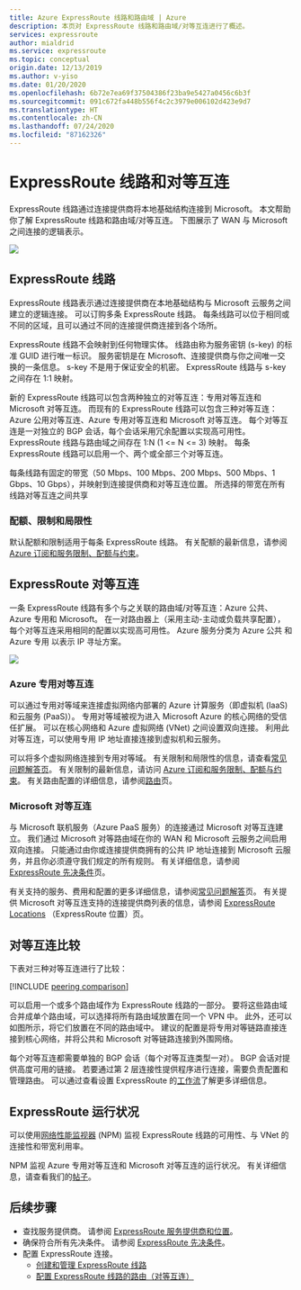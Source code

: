 ```yaml
---
title: Azure ExpressRoute 线路和路由域 | Azure
description: 本页对 ExpressRoute 线路和路由域/对等互连进行了概述。
services: expressroute
author: mialdrid
ms.service: expressroute
ms.topic: conceptual
origin.date: 12/13/2019
ms.author: v-yiso
ms.date: 01/20/2020
ms.openlocfilehash: 6b72e7ea69f37504386f23ba9e5427a0456c6b3f
ms.sourcegitcommit: 091c672fa448b556f4c2c3979e006102d423e9d7
ms.translationtype: HT
ms.contentlocale: zh-CN
ms.lasthandoff: 07/24/2020
ms.locfileid: "87162326"
---
```

# <a name="expressroute-circuits-and-peering"></a>ExpressRoute 线路和对等互连

ExpressRoute 线路通过连接提供商将本地基础结构连接到 Microsoft。 本文帮助你了解 ExpressRoute 线路和路由域/对等互连。 下图展示了 WAN 与 Microsoft 之间连接的逻辑表示。

![](./media/expressroute-circuit-peerings/expressroute-basic.png)

## <a name="expressroute-circuits"></a><a name="circuits"></a>ExpressRoute 线路
ExpressRoute 线路表示通过连接提供商在本地基础结构与 Microsoft 云服务之间建立的逻辑连接。 可以订购多条 ExpressRoute 线路。 每条线路可以位于相同或不同的区域，且可以通过不同的连接提供商连接到各个场所。

ExpressRoute 线路不会映射到任何物理实体。 线路由称为服务密钥 (s-key) 的标准 GUID 进行唯一标识。 服务密钥是在 Microsoft、连接提供商与你之间唯一交换的一条信息。 s-key 不是用于保证安全的机密。 ExpressRoute 线路与 s-key 之间存在 1:1 映射。

新的 ExpressRoute 线路可以包含两种独立的对等互连：专用对等互连和 Microsoft 对等互连。 而现有的 ExpressRoute 线路可以包含三种对等互连：Azure 公用对等互连、Azure 专用对等互连和 Microsoft 对等互连。 每个对等互连是一对独立的 BGP 会话，每个会话采用冗余配置以实现高可用性。 ExpressRoute 线路与路由域之间存在 1:N (1 <= N <= 3) 映射。 每条 ExpressRoute 线路可以启用一个、两个或全部三个对等互连。

每条线路有固定的带宽（50 Mbps、100 Mbps、200 Mbps、500 Mbps、1 Gbps、10 Gbps），并映射到连接提供商和对等互连位置。 所选择的带宽在所有线路对等互连之间共享

### <a name="quotas-limits-and-limitations"></a><a name="quotas"></a>配额、限制和局限性

默认配额和限制适用于每条 ExpressRoute 线路。 有关配额的最新信息，请参阅 [Azure 订阅和服务限制、配额与约束](../azure-resource-manager/management/azure-subscription-service-limits.md)。

## <a name="expressroute-peering"></a><a name="routingdomains"></a>ExpressRoute 对等互连

一条 ExpressRoute 线路有多个与之关联的路由域/对等互连：Azure 公共、Azure 专用和 Microsoft。 在一对路由器上（采用主动-主动或负载共享配置），每个对等互连采用相同的配置以实现高可用性。 Azure 服务分类为 Azure 公共  和 Azure 专用  以表示 IP 寻址方案。

![](./media/expressroute-circuit-peerings/expressroute-peerings.png)

### <a name="azure-private-peering"></a><a name="privatepeering"></a>Azure 专用对等互连

可以通过专用对等域来连接虚拟网络内部署的 Azure 计算服务（即虚拟机 (IaaS) 和云服务 (PaaS)）。 专用对等域被视为进入 Microsoft Azure 的核心网络的受信任扩展。 可以在核心网络和 Azure 虚拟网络 (VNet) 之间设置双向连接。 利用此对等互连，可以使用专用 IP 地址直接连接到虚拟机和云服务。  

可以将多个虚拟网络连接到专用对等域。 有关限制和局限性的信息，请查看[常见问题解答页](expressroute-faqs.md)。 有关限制的最新信息，请访问 [Azure 订阅和服务限制、配额与约束](../azure-resource-manager/management/azure-subscription-service-limits.md)。  有关路由配置的详细信息，请参阅[路由](expressroute-routing.md)页。

### <a name="microsoft-peering"></a><a name="microsoftpeering"></a>Microsoft 对等互连


与 Microsoft 联机服务（Azure PaaS 服务）的连接通过 Microsoft 对等互连建立。 我们通过 Microsoft 对等路由域在你的 WAN 和 Microsoft 云服务之间启用双向连接。 只能通过由你或连接提供商拥有的公共 IP 地址连接到 Microsoft 云服务，并且你必须遵守我们规定的所有规则。 有关详细信息，请参阅 [ExpressRoute 先决条件](expressroute-prerequisites.md)页。

有关支持的服务、费用和配置的更多详细信息，请参阅[常见问题解答](expressroute-faqs.md)页。 有关提供 Microsoft 对等互连支持的连接提供商列表的信息，请参阅 [ExpressRoute Locations](expressroute-locations.md) （ExpressRoute 位置）页。

## <a name="peering-comparison"></a><a name="peeringcompare"></a>对等互连比较

下表对三种对等互连进行了比较：

[!INCLUDE [peering comparison](../../includes/expressroute-peering-comparison.md)]

可以启用一个或多个路由域作为 ExpressRoute 线路的一部分。 要将这些路由域合并成单个路由域，可以选择将所有路由域放置在同一个 VPN 中。 此外，还可以如图所示，将它们放置在不同的路由域中。 建议的配置是将专用对等链路直接连接到核心网络，并将公共和 Microsoft 对等链路连接到外围网络。

每个对等互连都需要单独的 BGP 会话（每个对等互连类型一对）。 BGP 会话对提供高度可用的链接。 若要通过第 2 层连接性提供程序进行连接，需要负责配置和管理路由。 可以通过查看设置 ExpressRoute 的[工作流](expressroute-workflows.md)了解更多详细信息。

## <a name="expressroute-health"></a><a name="health"></a>ExpressRoute 运行状况

可以使用[网络性能监视器](/networking/network-monitoring-overview) (NPM) 监视 ExpressRoute 线路的可用性、与 VNet 的连接性和带宽利用率。

NPM 监视 Azure 专用对等互连和 Microsoft 对等互连的运行状况。 有关详细信息，请查看我们的[帖子](https://azure.microsoft.com/blog/monitoring-of-azure-expressroute-in-preview/)。

## <a name="next-steps"></a>后续步骤
* 查找服务提供商。 请参阅 [ExpressRoute 服务提供商和位置](expressroute-locations.md)。
* 确保符合所有先决条件。 请参阅 [ExpressRoute 先决条件](expressroute-prerequisites.md)。
* 配置 ExpressRoute 连接。
  * [创建和管理 ExpressRoute 线路](expressroute-howto-circuit-portal-resource-manager.md)
  * [配置 ExpressRoute 线路的路由（对等互连）](expressroute-howto-routing-portal-resource-manager.md)

